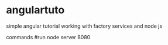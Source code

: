 # angulartuto
simple angular tutorial working with factory services and node js

commands
#run
node server 8080
